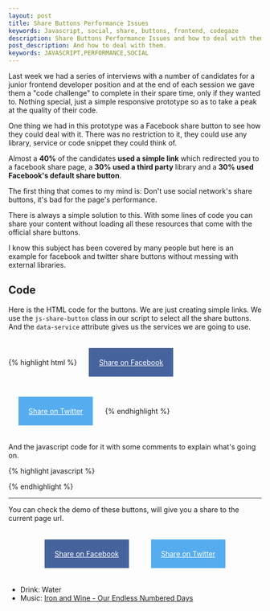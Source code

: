 ```yaml
---
layout: post
title: Share Buttons Performance Issues
keywords: Javascript, social, share, buttons, frontend, codegaze
description: Share Buttons Performance Issues and how to deal with them
post_description: And how to deal with them.
keywords: JAVASCRIPT,PERFORMANCE,SOCIAL
---
```


Last week we had a series of interviews with a number of candidates for a junior frontend developer position and at the end of each session we gave them a "code challenge" to complete in their spare time, only if they wanted to. Nothing special, just a simple responsive prototype so as to take a peak at the quality of their code.

One thing we had in this prototype was a Facebook share button to see how they could deal with it. There was no restriction to it, they could use any library, service or code snippet they could think of.

Almost a **40%** of the candidates **used a simple link** which redirected you to a facebook share page, a **30% used a third party** library and a **30% used Facebook's default share button**.

The first thing that comes to my mind is: Don't use social network's share buttons, it's bad for the page's performance.

There is always a simple solution to this. With some lines of code you can share your content without loading all these resources that come with the official share buttons.

I know this subject has been covered by many people but here is an example for facebook and twitter share buttons without messing with external libraries.

## Code

Here is the HTML code for the buttons. We are just creating simple links. We use the `js-share-button` class in our script to select all the share buttons. And the `data-service` attribute gives us the services we are going to use.

{% highlight html %}
<a href="#" class="share__button facebook js-share-button" data-service="facebook">Share on Facebook</a>
<a href="#" class="share__button twitter js-share-button" data-service="twitter" title="Share Buttons Performance Issues and how to deal with them - @codegaze">Share on Twitter</a>
{% endhighlight %}


And the javascript code for it with some comments to explain what's going on. 

{% highlight javascript %}
<script>
  
  // Select all our buttons with the js-share-button class
  var shareButtons = document.querySelectorAll('.js-share-button');


  for (var i = 0; i < shareButtons.length; i++) {

    // Add a click handler to each of our buttons
    shareButtons[i].addEventListener('click', function(e) {
      e.preventDefault();

      // Get the service from the data attribute
      var service = this.getAttribute('data-service'),
          url = '';

      // Check which service we want and attach the right url.
      // window.location give the current url.
      // 
      // IMPORTANT! Always remember we need to encode our urls
      //            and variables we are sending.
      switch (service) {
        case 'facebook':
          url+= 'https://www.facebook.com/sharer/sharer.php?u=' 
             + encodeURIComponent(window.location);
          break;
        case 'twitter':
          url+='https://twitter.com/intent/tweet/?text=' + encodeURIComponent(this.title);
          url+='&url=' + encodeURIComponent(window.location);
          break;
        default:
          console.log('There is no such share service in your `switch`!');
          break;
      }
      
      window.open(url, '', 'menubar=no,toolbar=no,resizable=yes,scrollbars=yes,width=500,height=300');

    });

  }
  </script>
{% endhighlight %}

---------------------------------------

You  can check the demo of these buttons, will give you a share to the current page url.

<div class="has-centered">
  <a href="#" class="share__button facebook js-share-button" data-service="facebook">Share on Facebook</a>
  <a href="#" class="share__button twitter js-share-button" data-service="twitter" title="Share Buttons Performance Issues and how to deal with them - @codegaze">Share on Twitter</a>
</div>


<div class="happy-hour">

  <ul>
    <li>Drink: Water</li>
    <li>Music: <a href="https://www.youtube.com/watch?v=kxyUl3DrOLE" target="_blank">Iron and Wine - Our Endless Numbered Days</a></li>
  </ul>
</div>



<script>
  var shareButtons = document.querySelectorAll('.js-share-button');

  for (var i = 0; i < shareButtons.length; i++) {

    shareButtons[i].addEventListener('click', function(e) {
      e.preventDefault();

      var service = this.getAttribute('data-service'),
          url = '';

      switch (service) {
        case 'facebook':
          url+= 'https://www.facebook.com/sharer/sharer.php?u=' + encodeURIComponent(window.location);
          break;
        case 'twitter':
          url+='https://twitter.com/intent/tweet/?text=' + encodeURIComponent(this.title);
          url+='&url=' + encodeURIComponent(window.location);
          break;
        default:
          console.log('There is no such share service in your `switch`!');
          break;
      }
      
      window.open(url, '', 'menubar=no,toolbar=no,resizable=yes,scrollbars=yes,width=500,height=300');

    });

  }
</script>

<style>
  
  a.share__button{
    padding: 20px;
    margin: 20px;
    display: inline-block;
    color: #fff;
  }
  a.share__button:hover {
    opacity: .6;
  }
  .facebook {
    background: #47639E;
  }

  .twitter {
    background: #55ACEE;
  }
  .has-centered {
    text-align: center;
  }
</style>